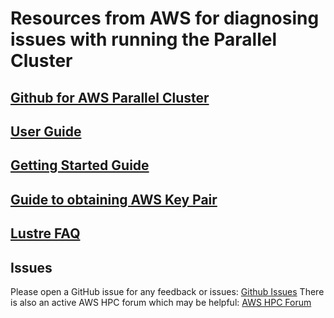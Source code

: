 # Resources from AWS for diagnosing issues with running the Parallel Cluster

## <a href="https://github.com/aws/aws-parallelcluster">Github for AWS Parallel Cluster</a>

## <a href="https://docs.aws.amazon.com/parallelcluster/latest/ug/what-is-aws-parallelcluster.html">User Guide</a>

## <a href="https://docs.aws.amazon.com/parallelcluster/latest/ug/getting_started.html">Getting Started Guide</a>

## <a href="https://docs.aws.amazon.com/AWSEC2/latest/UserGuide/ec2-key-pairs.html">Guide to obtaining AWS Key Pair</a>

## <a href="https://aws.amazon.com/fsx/lustre/faqs/">Lustre FAQ</a>

## Issues

Please open a GitHub issue for any feedback or issues: <a href="https://github.com/aws/aws-parallelcluster/issues">Github Issues</a>
There is also an active AWS HPC forum which may be helpful: <a href="https://forums.aws.amazon.com/forum.jspa?forumID=192">AWS HPC Forum</a>
